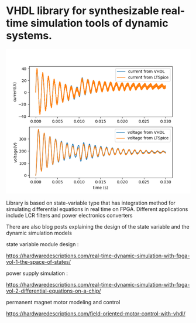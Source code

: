# VHDL library for synthesizable real-time simulation tools of dynamic systems.
<p align="center">
  <img width="550px" src="docs/buck_simulation_results.png"/></a>
</p>

Library is based on state-variable type that has integration method for simulating differential equations in real time on FPGA. Different applications include LCR filters and power electronics converters

There are also blog posts explaining the design of the state variable and the dynamic simulation models

state variable module design :

https://hardwaredescriptions.com/real-time-dynamic-simulation-with-fpga-vol-1-the-space-of-states/

power supply simulation : 

https://hardwaredescriptions.com/real-time-dynamic-simulation-with-fpga-vol-2-differential-equations-on-a-chip/

permanent magnet motor modeling and control

https://hardwaredescriptions.com/field-oriented-motor-control-with-vhdl/
